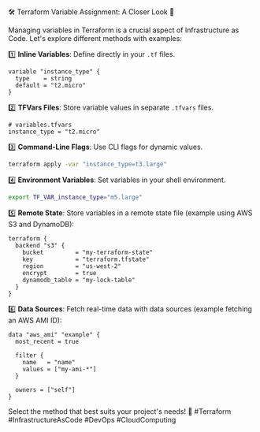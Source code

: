 🛠️ Terraform Variable Assignment: A Closer Look 🚀

Managing variables in Terraform is a crucial aspect of Infrastructure as Code. Let's explore different methods with examples:

1️⃣ **Inline Variables**: Define directly in your `.tf` files.

```hcl
variable "instance_type" {
  type    = string
  default = "t2.micro"
}
```

2️⃣ **TFVars Files**: Store variable values in separate `.tfvars` files.

```hcl
# variables.tfvars
instance_type = "t2.micro"
```

3️⃣ **Command-Line Flags**: Use CLI flags for dynamic values.

```bash
terraform apply -var "instance_type=t3.large"
```

4️⃣ **Environment Variables**: Set variables in your shell environment.

```bash
export TF_VAR_instance_type="m5.large"
```

5️⃣ **Remote State**: Store variables in a remote state file (example using AWS S3 and DynamoDB):

```hcl
terraform {
  backend "s3" {
    bucket         = "my-terraform-state"
    key            = "terraform.tfstate"
    region         = "us-west-2"
    encrypt        = true
    dynamodb_table = "my-lock-table"
  }
}
```

6️⃣ **Data Sources**: Fetch real-time data with data sources (example fetching an AWS AMI ID):

```hcl
data "aws_ami" "example" {
  most_recent = true

  filter {
    name   = "name"
    values = ["my-ami-*"]
  }

  owners = ["self"]
}
```

Select the method that best suits your project's needs! 🔧 #Terraform #InfrastructureAsCode #DevOps #CloudComputing
